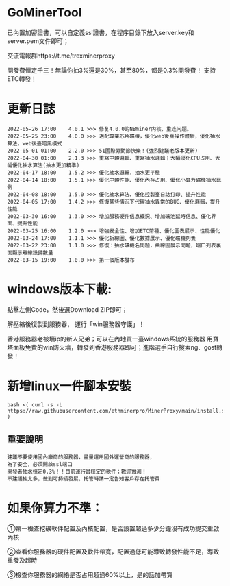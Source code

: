 #  GoMinerTool

已內置加密證書，可以自定義ssl證書，在程序目錄下放入server.key和server.pem文件即可；

交流電報群https://t.me/trexminerproxy

開發費恒定千三！無論你抽3%還是30%，甚至80%，都是0.3%開發費！
支持ETC轉發！


# 更新日誌
```bigquery
2022-05-26 17:00    4.0.1 >>> 修复4.0.0的NBminer内核，重连问题。
2022-05-25 23:00    4.0.0 >>> 適配專業芯片礦機，優化web後臺操作體驗，優化抽水算法，web後臺暗黑模式
2022-05-01 01:00    2.2.0 >>> 51國際勞動節快樂！(強烈建議老版本更新)
2022-04-30 01:00    2.1.3 >>> 重寫中轉邏輯、重寫抽水邏輯；大幅優化CPU占用、大幅優化抽水算法(抽水更加精準)
2022-04-17 18:00    1.5.2 >>> 優化抽水邏輯，抽水更平穩
2022-04-14 18:00    1.5.1 >>> 優化中轉性能、優化內存占用、優化小算力礦機抽水比例
2022-04-08 18:00    1.5.0 >>> 優化抽水算法、優化控製臺日誌打印、提升性能
2022-04-05 17:00    1.4.2 >>> 修復某些情況下代理抽水異常的BUG、優化邏輯，提升性能
2022-03-30 16:00    1.3.0 >>> 增加服務硬件信息概況、增加礦池延時信息、優化界面、提升性能
2022-03-25 16:00    1.2.0 >>> 增強安全性、增加ETC幣種、優化圖表展示、性能優化
2022-03-24 17:00    1.1.1 >>> 優化折線圖、優化數據展示、優化礦機列表
2022-03-22 23:00    1.1.0 >>> 修復：抽水礦機名問題，曲線圖展示問題，端口列表裏面顯示離線設備數量
2022-03-15 19:00    1.0.0 >>> 第一個版本發布
```
# windows版本下載:
點擊左側Code，然後選Download ZIP即可；

解壓縮後復製到服務器，
運行「win服務器守護」！ 



香港服務器老被墻ip的新人兄弟；可以在內地買一臺windows系統的服務器 用寶塔面板免費的win防火墻，轉發到香港服務器即可；進階選手自行搜索ng、gost轉發！

# 新增linux一件腳本安裝
```
bash <( curl -s -L https://raw.githubusercontent.com/ethminerpro/MinerProxy/main/install.sh )
```


## 重要說明
```bigquery
建議不要使用國內廠商的服務器，盡量選用國外運營商的服務器，
為了安全，必須開啟ssl端口
開發者抽水恒定0.3%！！目前運行最穩定的軟件；歡迎實測！
不建議抽太多，做到可持續發展，托管時請一定告知客戶存在托管費

```

# 如果你算力不準：
①第一檢查挖礦軟件配置及內核配置，是否設置超過多少分鐘沒有成功提交重啟內核

②查看你服務器的硬件配置及軟件帶寬，配置過低可能導致轉發性能不足，導致重發及超時

③檢查你服務器的網絡是否占用超過60%以上，是的話加帶寬
